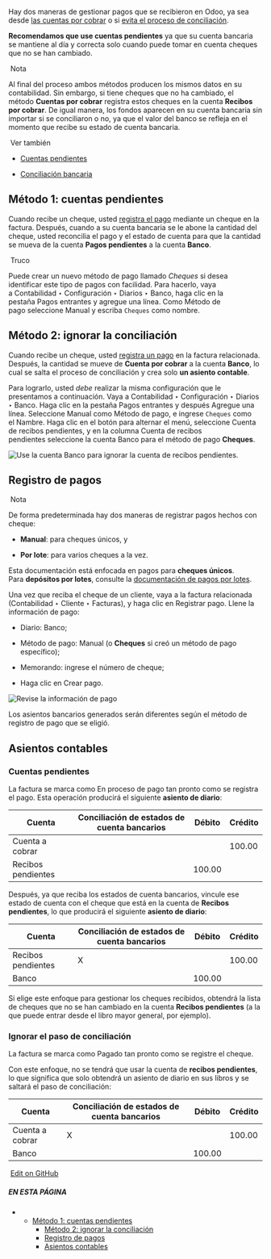 Hay dos maneras de gestionar pagos que se recibieron en Odoo, ya sea desde [las cuentas por cobrar](https://www.odoo.com/documentation/17.0/es/applications/finance/accounting/payments/checks.html#checks-outstanding-account) o si [evita el proceso de conciliación](https://www.odoo.com/documentation/17.0/es/applications/finance/accounting/payments/checks.html#checks-reconciliation-bypass).

**Recomendamos que use cuentas pendientes** ya que su cuenta bancaria se mantiene al día y correcta solo cuando puede tomar en cuenta cheques que no se han cambiado.

 Nota

Al final del proceso ambos métodos producen los mismos datos en su contabilidad. Sin embargo, si tiene cheques que no ha cambiado, el método **Cuentas por cobrar** registra estos cheques en la cuenta **Recibos por cobrar**. De igual manera, los fondos aparecen en su cuenta bancaria sin importar si se conciliaron o no, ya que el valor del banco se refleja en el momento que recibe su estado de cuenta bancaria.

 Ver también

- [Cuentas pendientes](https://www.odoo.com/documentation/17.0/es/applications/finance/accounting/bank.html#bank-outstanding-accounts)
    
- [Conciliación bancaria](https://www.odoo.com/documentation/17.0/es/applications/finance/accounting/get_started/cheat_sheet.html#accounting-reconciliation)
    

## Método 1: cuentas pendientes[](https://www.odoo.com/documentation/17.0/es/applications/finance/accounting/payments/checks.html#method-1-outstanding-account "Enlazar permanentemente con este título")

Cuando recibe un cheque, usted [registra el pago](https://www.odoo.com/documentation/17.0/es/applications/finance/accounting/bank/reconciliation.html) mediante un cheque en la factura. Después, cuando a su cuenta bancaria se le abone la cantidad del cheque, usted reconcilia el pago y el estado de cuenta para que la cantidad se mueva de la cuenta **Pagos pendientes** a la cuenta **Banco**.

 Truco

Puede crear un nuevo método de pago llamado _Cheques_ si desea identificar este tipo de pagos con facilidad. Para hacerlo, vaya a Contabilidad ‣ Configuración ‣ Diarios ‣ Banco, haga clic en la pestaña Pagos entrantes y agregue una línea. Como Método de pago seleccione Manual y escriba `Cheques` como nombre.

## Método 2: ignorar la conciliación[](https://www.odoo.com/documentation/17.0/es/applications/finance/accounting/payments/checks.html#method-2-reconciliation-bypass "Enlazar permanentemente con este título")

Cuando recibe un cheque, usted [registra un pago](https://www.odoo.com/documentation/17.0/es/applications/finance/accounting/bank/reconciliation.html) en la factura relacionada. Después, la cantidad se mueve de **Cuenta por cobrar** a la cuenta **Banco**, lo cual se salta el proceso de conciliación y crea solo **un asiento contable**.

Para lograrlo, usted _debe_ realizar la misma configuración que le presentamos a continuación. Vaya a Contabilidad ‣ Configuración ‣ Diarios ‣ Banco. Haga clic en la pestaña Pagos entrantes y después Agregue una línea. Seleccione Manual como Método de pago, e ingrese `Cheques` como el Nambre. Haga clic en el botón para alternar el menú, seleccione Cuenta de recibos pendientes, y en la columna Cuenta de recibos pendientes seleccione la cuenta Banco para el método de pago **Cheques**.

![Use la cuenta Banco para ignorar la cuenta de recibos pendientes.](https://www.odoo.com/documentation/17.0/es/_images/outstanding-payment-accounts.png)

## Registro de pagos[](https://www.odoo.com/documentation/17.0/es/applications/finance/accounting/payments/checks.html#payment-registration "Enlazar permanentemente con este título")

 Nota

De forma predeterminada hay dos maneras de registrar pagos hechos con cheque:

- **Manual**: para cheques únicos, y
    
- **Por lote**: para varios cheques a la vez.
    

Esta documentación está enfocada en pagos para **cheques únicos**. Para **depósitos por lotes**, consulte la [documentación de pagos por lotes](https://www.odoo.com/documentation/17.0/es/applications/finance/accounting/payments/batch.html).

Una vez que reciba el cheque de un cliente, vaya a la factura relacionada (Contabilidad ‣ Cliente ‣ Facturas), y haga clic en Registrar pago. Llene la información de pago:

- Diario: Banco;
    
- Método de pago: Manual (o **Cheques** si creó un método de pago específico);
    
- Memorando: ingrese el número de cheque;
    
- Haga clic en Crear pago.
    

![Revise la información de pago](https://www.odoo.com/documentation/17.0/es/_images/payment-checks.png)

Los asientos bancarios generados serán diferentes según el método de registro de pago que se eligió.

## Asientos contables[](https://www.odoo.com/documentation/17.0/es/applications/finance/accounting/payments/checks.html#journal-entries "Enlazar permanentemente con este título")

### Cuentas pendientes[](https://www.odoo.com/documentation/17.0/es/applications/finance/accounting/payments/checks.html#outstanding-account "Enlazar permanentemente con este título")

La factura se marca como En proceso de pago tan pronto como se registra el pago. Esta operación producirá el siguiente **asiento de diario**:

|Cuenta|Conciliación de estados de cuenta bancarios|Débito|Crédito|
|---|---|---|---|
|Cuenta a cobrar|||100.00|
|Recibos pendientes||100.00||

Después, ya que reciba los estados de cuenta bancarios, vincule ese estado de cuenta con el cheque que está en la cuenta de **Recibos pendientes**, lo que producirá el siguiente **asiento de diario**:

|Cuenta|Conciliación de estados de cuenta bancarios|Débito|Crédito|
|---|---|---|---|
|Recibos pendientes|X||100.00|
|Banco||100.00||

Si elige este enfoque para gestionar los cheques recibidos, obtendrá la lista de cheques que no se han cambiado en la cuenta **Recibos pendientes** (a la que puede entrar desde el libro mayor general, por ejemplo).

### Ignorar el paso de conciliación[](https://www.odoo.com/documentation/17.0/es/applications/finance/accounting/payments/checks.html#reconciliation-bypass "Enlazar permanentemente con este título")

La factura se marca como Pagado tan pronto como se registre el cheque.

Con este enfoque, no se tendrá que usar la cuenta de **recibos pendientes**, lo que significa que solo obtendrá un asiento de diario en sus libros y se saltará el paso de conciliación:

|Cuenta|Conciliación de estados de cuenta bancarios|Débito|Crédito|
|---|---|---|---|
|Cuenta a cobrar|X||100.00|
|Banco||100.00||

 [Edit on GitHub](https://github.com/odoo/documentation/edit/17.0/content/applications/finance/accounting/payments/checks.rst)

##### EN ESTA PÁGINA

- - [Método 1: cuentas pendientes](https://www.odoo.com/documentation/17.0/es/applications/finance/accounting/payments/checks.html#method-1-outstanding-account)
    - [Método 2: ignorar la conciliación](https://www.odoo.com/documentation/17.0/es/applications/finance/accounting/payments/checks.html#method-2-reconciliation-bypass)
    - [Registro de pagos](https://www.odoo.com/documentation/17.0/es/applications/finance/accounting/payments/checks.html#payment-registration)
    - [Asientos contables](https://www.odoo.com/documentation/17.0/es/applications/finance/accounting/payments/checks.html#journal-entries)